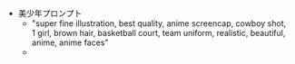 - 美少年プロンプト
  - "super fine illustration, best quality, anime screencap, cowboy shot, 1 girl, brown hair, basketball court, team uniform, realistic, beautiful, anime, anime faces"
  - 
